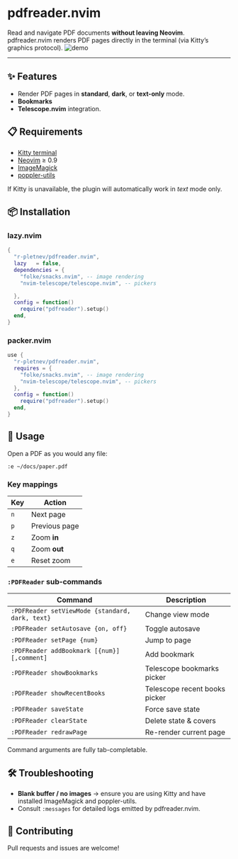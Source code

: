 # pdfreader.nvim

Read and navigate PDF documents **without leaving Neovim**.  
pdfreader.nvim renders PDF pages directly in the terminal (via Kitty’s graphics
protocol).
![demo](https://github.com/user-attachments/assets/5a98c65f-650b-4548-b130-ee3118ac5e86)

---

## ✨ Features

* Render PDF pages in **standard**, **dark**, or **text-only** mode.
* **Bookmarks**
* **Telescope.nvim** integration.

## 📋 Requirements

* [Kitty terminal](https://github.com/kovidgoyal/kitty)
* [Neovim](https://github.com/neovim/neovim) ≥ 0.9
* [ImageMagick](https://github.com/ImageMagick/ImageMagick)
* [poppler-utils](https://poppler.freedesktop.org/)

If Kitty is unavailable, the plugin will automatically work in *text* mode only.

## 📦 Installation

### lazy.nvim

```lua
{
  "r-pletnev/pdfreader.nvim",
  lazy   = false,
  dependencies = {
    "folke/snacks.nvim", -- image rendering
    "nvim-telescope/telescope.nvim", -- pickers

  },
  config = function()
    require("pdfreader").setup()
  end,
}
```

### packer.nvim

```lua
use {
  "r-pletnev/pdfreader.nvim",
  requires = {
    "folke/snacks.nvim", -- image rendering
    "nvim-telescope/telescope.nvim", -- pickers
  },
  config = function()
    require("pdfreader").setup()
  end,
}
```

## 🚀 Usage

Open a PDF as you would any file:

```vim
:e ~/docs/paper.pdf
```

### Key mappings

| Key | Action            |
|-----|-------------------|
| `n` | Next page         |
| `p` | Previous page     |
| `z` | Zoom **in**       |
| `q` | Zoom **out**      |
| `e` | Reset zoom        |

### `:PDFReader` sub-commands

| Command                                             | Description |
|-----------------------------------------------------|-------------|
| `:PDFReader setViewMode {standard, dark, text}`         | Change view mode |
| `:PDFReader setAutosave {on, off}`                     | Toggle autosave |
| `:PDFReader setPage {num}`                          | Jump to page |
| `:PDFReader addBookmark [{num}][,comment]`          | Add bookmark |
| `:PDFReader showBookmarks`                          | Telescope bookmarks picker |
| `:PDFReader showRecentBooks`                        | Telescope recent books picker |
| `:PDFReader saveState`                              | Force save state |
| `:PDFReader clearState`                             | Delete state & covers |
| `:PDFReader redrawPage`                             | Re-render current page |

Command arguments are fully tab-completable.

## 🛠 Troubleshooting

* **Blank buffer / no images** → ensure you are using Kitty and have installed ImageMagick and poppler-utils.
* Consult `:messages` for detailed logs emitted by pdfreader.nvim.

## 🤝 Contributing

Pull requests and issues are welcome!
